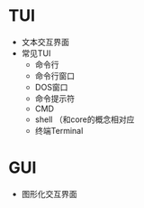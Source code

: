 # TUI

- 文本交互界面
- 常见TUI
  - 命令行
  - 命令行窗口
  - DOS窗口
  - 命令提示符
  - CMD
  - shell （和core的概念相对应
  - 终端Terminal

# GUI

- 图形化交互界面
